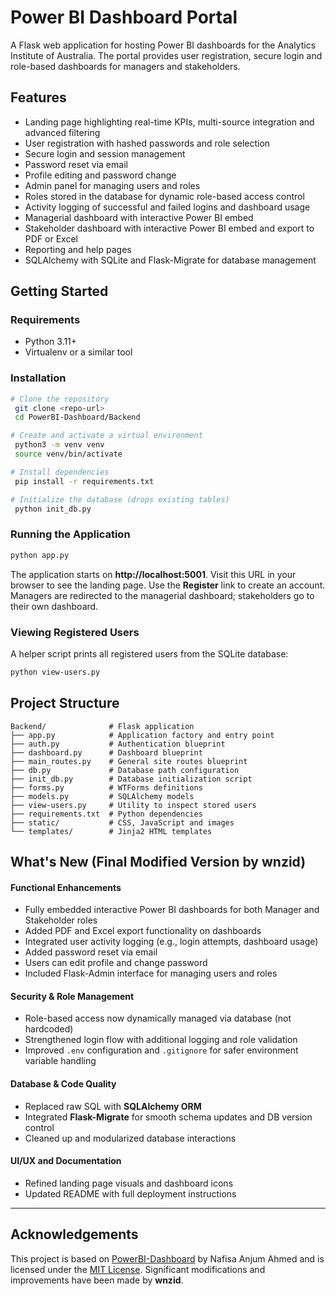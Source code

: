 # Power BI Dashboard Portal

A Flask web application for hosting Power BI dashboards for the Analytics Institute of Australia. The portal provides user registration, secure login and role-based dashboards for managers and stakeholders.

## Features

- Landing page highlighting real-time KPIs, multi-source integration and advanced filtering
- User registration with hashed passwords and role selection
- Secure login and session management
- Password reset via email
- Profile editing and password change
- Admin panel for managing users and roles
- Roles stored in the database for dynamic role-based access control
- Activity logging of successful and failed logins and dashboard usage
- Managerial dashboard with interactive Power BI embed
- Stakeholder dashboard with interactive Power BI embed and export to PDF or Excel
- Reporting and help pages
- SQLAlchemy with SQLite and Flask-Migrate for database management

## Getting Started

### Requirements

- Python 3.11+
- Virtualenv or a similar tool

### Installation

```bash
# Clone the repository
 git clone <repo-url>
 cd PowerBI-Dashboard/Backend

# Create and activate a virtual environment
 python3 -m venv venv
 source venv/bin/activate

# Install dependencies
 pip install -r requirements.txt

# Initialize the database (drops existing tables)
 python init_db.py
```

### Running the Application

```bash
python app.py
```

The application starts on **http://localhost:5001**. Visit this URL in your browser to see the landing page. Use the **Register** link to create an account. Managers are redirected to the managerial dashboard; stakeholders go to their own dashboard.

### Viewing Registered Users

A helper script prints all registered users from the SQLite database:

```bash
python view-users.py
```

## Project Structure

```
Backend/              # Flask application
├── app.py            # Application factory and entry point
├── auth.py           # Authentication blueprint
├── dashboard.py      # Dashboard blueprint
├── main_routes.py    # General site routes blueprint
├── db.py             # Database path configuration
├── init_db.py        # Database initialization script
├── forms.py          # WTForms definitions
├── models.py         # SQLAlchemy models
├── view-users.py     # Utility to inspect stored users
├── requirements.txt  # Python dependencies
├── static/           # CSS, JavaScript and images
└── templates/        # Jinja2 HTML templates
```

## What's New (Final Modified Version by wnzid)

#### Functional Enhancements
- Fully embedded interactive Power BI dashboards for both Manager and Stakeholder roles
- Added PDF and Excel export functionality on dashboards
- Integrated user activity logging (e.g., login attempts, dashboard usage)
- Added password reset via email
- Users can edit profile and change password
- Included Flask-Admin interface for managing users and roles

#### Security & Role Management
- Role-based access now dynamically managed via database (not hardcoded)
- Strengthened login flow with additional logging and role validation
- Improved `.env` configuration and `.gitignore` for safer environment variable handling

#### Database & Code Quality
- Replaced raw SQL with **SQLAlchemy ORM**
- Integrated **Flask-Migrate** for smooth schema updates and DB version control
- Cleaned up and modularized database interactions

#### UI/UX and Documentation
- Refined landing page visuals and dashboard icons
- Updated README with full deployment instructions

---

## Acknowledgements

This project is based on [PowerBI-Dashboard](https://github.com/nafisanafu15/PowerBI-Dashboard) by Nafisa Anjum Ahmed and is licensed under the [MIT License](https://opensource.org/licenses/MIT). Significant modifications and improvements have been made by **wnzid**.


